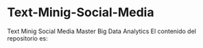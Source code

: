 # Text-Minig-Social-Media
Text Minig Social Media Master Big Data Analytics
El contenido del repositorio es:
